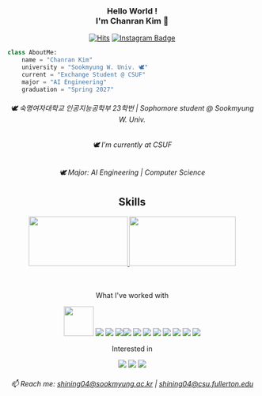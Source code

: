 <div align="center">
    
<!-- 타이틀  -->
### Hello World !<br>I'm Chanran Kim 🥰
[![Hits](https://hits.seeyoufarm.com/api/count/incr/badge.svg?url=https%3A%2F%2Fgithub.com%2Fisliese%2Fhit-counter&count_bg=%231A1B19&title_bg=%23555555&icon=&icon_color=%231A1B19&title=hits&edge_flat=false)](https://hits.seeyoufarm.com)
[![Instagram Badge](https://img.shields.io/badge/Instagram-FFDBE6?logo=instagram&logoColor=white&weight=30px&text_color=FFFFFF&title_color=FFFFFF&link={https://www.instagram.com/isliese/})]({https://www.instagram.com/isliese/})

</div>


<!-- 기본 설명 -->
```python
class AboutMe:
    name = "Chanran Kim"
    university = "Sookmyung W. Univ. 🕊️"
    current = "Exchange Student @ CSUF"
    major = "AI Engineering"
    graduation = "Spring 2027"
```
<div align="center">
    
###### 🕊️ 숙명여자대학교 인공지능공학부 23학번 | Sophomore student @ Sookmyung W. Univ. <br>
###### 🕊️ I’m currently at CSUF <br>
###### 🕊️ Major: AI Engineering | Computer Science <br>

## Skills
<!-- 백준 티어 -->
<a href="https://solved.ac/shining04/">
    <img src="http://mazassumnida.wtf/api/v2/generate_badge?boj=shining04" width="200" height="100" />
</a>
<!-- 깃허브 Top Langs -->
<a>
    <img src="https://github-readme-stats.vercel.app/api/top-langs/?username=isliese&layout=compact&count_private=true&custom_title=My%20Languages&bg_color=141414&hide=jupyter%20notebook&title_color=FFFFFF&lang_count=8&text_color=FFFFFF" width="215" height="100" />
</a>

<br><br>
What I've worked with
<!-- 스킬 뱃지 -->
<img src="https://img.shields.io/badge/Windows-0078D6?style=for-the-badge&logo=windows&logoColor=white" width="60" /> <img src="https://img.shields.io/badge/Python-3776AB?style=flat-square&logo=Python&logoColor=white"/> <img src="https://img.shields.io/badge/Flask-000000?style=flat-square&logo=flask&logoColor=white"/> <img src="https://img.shields.io/badge/JAVA-007396?style=flat&logo=Java&logoColor=white"/><img src="https://img.shields.io/badge/React-61DAFB?style=flat-square&logo=React&logoColor=black"/> <img src="https://img.shields.io/badge/Node.js-339933?style=flat-square&logo=Node.js&logoColor=white"/> <img src="https://img.shields.io/badge/HTML5-E34F26?style=flat-square&logo=html5&logoColor=white"/> <img src="https://img.shields.io/badge/CSS3-1572B6?style=flat-square&logo=css3&logoColor=white"/> <img src="https://img.shields.io/badge/Typescript-3178C6?style=flat-square&logo=Typescript&logoColor=white"/> <img src="https://img.shields.io/badge/JavaScript-F7DF1E?style=flat-square&logo=javascript&logoColor=black"/> <img src="https://img.shields.io/badge/C-A8B9CC?style=flat-square&logo=C&logoColor=white"/> <img src="https://img.shields.io/badge/C++-00599C?style=flat-square&logo=C%2B%2B&logoColor=white"/>

Interested in
<!-- 스킬 뱃지 -->
<img src="https://img.shields.io/badge/React-61DAFB?style=flat-square&logo=React&logoColor=black"/> 
<img src="https://img.shields.io/badge/MySQL-4479A1?style=flat-square&logo=MySQL&logoColor=white"/>
<img src="https://img.shields.io/badge/Amazon AWS-232F3E?style=flat-square&logo=amazonaws&logoColor=white"/>

###### 📫 Reach me: shining04@sookmyung.ac.kr | shining04@csu.fullerton.edu <br>







